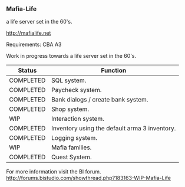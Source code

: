 ### Mafia-Life
a life server set in the 60's.

http://mafialife.net

Requirements: CBA A3

Work in progress towards a life server set in the 60's.

| Status  | Function |
| ------------- | ------------- |
| COMPLETED  | SQL system. |
| COMPLETED  | Paycheck system.  |
| COMPLETED  | Bank dialogs / create bank system. |
| COMPLETED  | Shop system.  |
| WIP  | Interaction system. |
| COMPLETED  | Inventory using the default arma 3 inventory.  |
| COMPLETED | Logging system. |
| WIP | Mafia families. |
| COMPLETED | Quest System. |

For more information visit the BI forum.
http://forums.bistudio.com/showthread.php?183163-WIP-Mafia-Life
